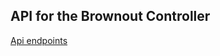 ## API for the Brownout Controller

[Api endpoints](https://docs.google.com/document/d/1ntqPBhSBGyOzEjVm63QvFVi7aG04ZEON5NJnUvAAJ7A/edit?usp=sharing)